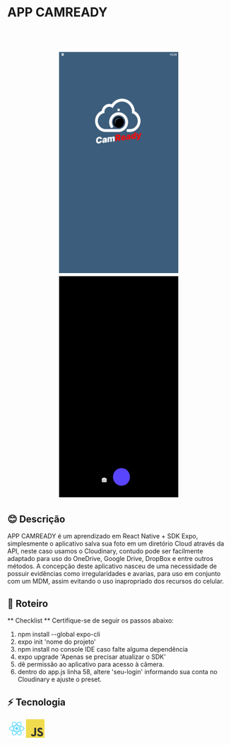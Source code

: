 # APP CAMREADY   
<h1 align="center">
  <br>
  <img src="./demo/cam_01.png" alt="Kelsen Lima" height="500" width="270">
  <img src="./demo/cam_02.png" alt="Kelsen Lima" height="500" width="270">
</h1>

## :blush: **Descrição**

APP CAMREADY é um aprendizado em React Native + SDK Expo, simplesmente o aplicativo salva sua foto em um diretório Cloud através da API, neste caso usamos o Cloudinary, contudo pode ser facilmente adaptado para uso do OneDrive, Google Drive, DropBox e entre outros métodos. A concepção deste aplicativo nasceu de uma necessidade de possuir evidências como irregularidades e avarias, para uso em conjunto com um MDM, assim evitando o uso inapropriado dos recursos do celular.

## :dizzy: **Roteiro**

** Checklist **
Certifique-se de seguir os passos abaixo:

1.	npm install --global expo-cli                                   
2.	expo init 'nome do projeto'                                     
3.	npm install no console IDE caso falte alguma dependência
4.  expo upgrade 'Apenas se precisar atualizar o SDK'
5.  dê permissão ao aplicativo para acesso à câmera.
6.  dentro do app.js linha 58, altere 'seu-login' informando sua conta no Cloudinary e ajuste o preset.

## :zap: **Tecnologia**

<img align="left" alt="React Native" width="42px" src="https://raw.githubusercontent.com/github/explore/80688e429a7d4ef2fca1e82350fe8e3517d3494d/topics/react-native/react-native.png" />
<img align="left" alt="JavaScript" width="42px" src="https://raw.githubusercontent.com/github/explore/80688e429a7d4ef2fca1e82350fe8e3517d3494d/topics/javascript/javascript.png" />

<br>
<br>
